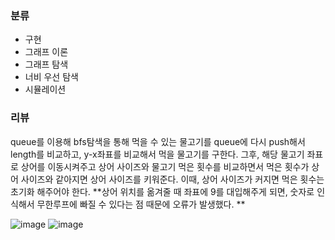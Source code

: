### 분류
- 구현
- 그래프 이론
- 그래프 탐색
- 너비 우선 탐색
- 시뮬레이션

### 리뷰
queue를 이용해 bfs탐색을 통해 먹을 수 있는 물고기를 queue에 다시 push해서 length를 비교하고, y-x좌표를 비교해서 먹을 물고기를 구한다. 그후, 해당 물고기 좌표로 상어를 이동시켜주고
상어 사이즈와 물고기 먹은 횟수를 비교하면서 먹은 횟수가 상어 사이즈와 같아지면 상어 사이즈를 키워준다. 이때, 상어 사이즈가 커지면 먹은 횟수는 초기화 해주어야 한다.
**상어 위치를 옮겨줄 때 좌표에 9를 대입해주게 되면, 숫자로 인식해서 무한루프에 빠질 수 있다는 점 때문에 오류가 발생했다. **

![image](https://user-images.githubusercontent.com/69031678/165400110-f1542817-7c4e-4d81-a36c-1336ecc4a703.png)
![image](https://user-images.githubusercontent.com/69031678/165400129-255e10d5-0296-4796-b37e-6647985d3ac4.png)
